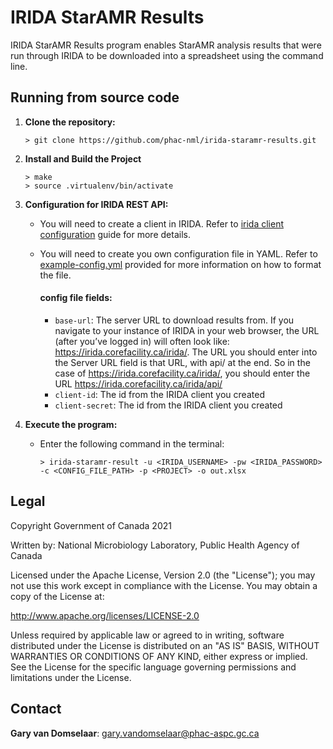 # IRIDA StarAMR Results

IRIDA StarAMR Results program enables StarAMR analysis results that were run through IRIDA to be downloaded into a spreadsheet using the command line. 

## Running from source code

1. __Clone the repository:__
   ```
   > git clone https://github.com/phac-nml/irida-staramr-results.git
   ```

2. __Install and Build the Project__
   ```
   > make
   > source .virtualenv/bin/activate
   ```
  

3. __Configuration for IRIDA REST API:__
   - You will need to create a client in IRIDA. Refer to [irida client configuration]() guide for more details.
   - You will need to create you own configuration file in YAML. Refer to [example-config.yml](example-config.yml) provided for more information on how to format the file.
    
        #### config file fields:
    
        - `base-url`: The server URL to download results from. If you navigate to your instance of IRIDA in your web browser, the URL (after you’ve logged in) will often look like: https://irida.corefacility.ca/irida/. The URL you should enter into the Server URL field is that URL, with api/ at the end. So in the case of https://irida.corefacility.ca/irida/, you should enter the URL https://irida.corefacility.ca/irida/api/
        -  `client-id`: The id from the IRIDA client you created
        - `client-secret`: The id from the IRIDA client you created


4. __Execute the program:__
   - Enter the following command in the terminal: 
        `````
        > irida-staramr-result -u <IRIDA_USERNAME> -pw <IRIDA_PASSWORD> -c <CONFIG_FILE_PATH> -p <PROJECT> -o out.xlsx
        `````

## Legal

Copyright Government of Canada 2021

Written by: National Microbiology Laboratory, Public Health Agency of Canada

Licensed under the Apache License, Version 2.0 (the "License"); you may not use
this work except in compliance with the License. You may obtain a copy of the
License at:

http://www.apache.org/licenses/LICENSE-2.0

Unless required by applicable law or agreed to in writing, software distributed
under the License is distributed on an "AS IS" BASIS, WITHOUT WARRANTIES OR
CONDITIONS OF ANY KIND, either express or implied. See the License for the
specific language governing permissions and limitations under the License.


## Contact

**Gary van Domselaar**: gary.vandomselaar@phac-aspc.gc.ca
